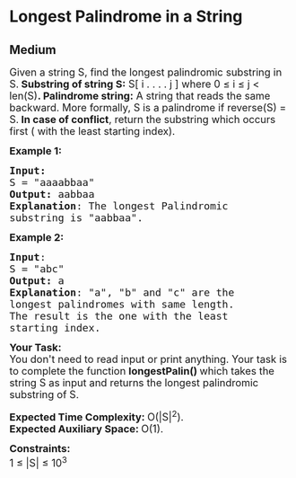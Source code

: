 # Longest Palindrome in a String
## Medium 
<div class="problems_problem_content__Xm_eO"><p><span style="font-size: 18px;">Given a string S, find the longest palindromic substring in S.<strong> Substring of string S:</strong></span><span style="font-size: 18px;"> S[ i . . . . j ]&nbsp;where 0&nbsp;≤ i&nbsp;≤ j &lt; len(S)<strong>. Palindrome string:</strong></span><span style="font-size: 18px;"> A string that reads the same backward. More formally, S is a palindrome if reverse(S) = S.</span><span style="font-size: 18px;"><strong> In case of conflict</strong>, return the substring which occurs first ( with the least starting index).</span></p>
<p><span style="font-size: 18px;"><strong>Example 1:</strong></span></p>
<pre><span style="font-size: 18px;"><strong>Input:</strong>
S = "aaaabbaa"
<strong>Output:</strong> aabbaa
<strong>Explanation</strong>: The longest Palindromic
substring is "aabbaa".</span>
</pre>
<p><span style="font-size: 18px;"><strong>Example 2:</strong></span></p>
<pre><span style="font-size: 18px;"><strong>Input</strong>: 
S = "abc"
<strong>Output:</strong> a
<strong>Explanation</strong>: "a", "b" and "c" are the 
longest palindromes with same length.
The result is the one with the least
starting index.</span>
</pre>
<p><span style="font-size: 18px;"><strong>Your Task:</strong><br>You don't need to read input or print anything. Your task is to complete the function&nbsp;<strong>longestPalin()&nbsp;</strong>which takes the string S&nbsp;as input and returns the longest palindromic substring of S.</span></p>
<p><span style="font-size: 18px;"><strong>Expected Time Complexity: </strong>O(|S|<sup>2</sup>).<br><strong>Expected Auxiliary Space:&nbsp;</strong>O(1).</span></p>
<p><span style="font-size: 18px;"><strong>Constraints:</strong><br>1 ≤ |S| ≤ 10<sup>3</sup></span></p></div>
